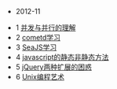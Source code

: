 * 2012-11
 - 1 [并发与并行的理解](concurrency&parallelism.md)
 - 2 [cometd学习](cometd.md)
 - 3 [SeaJS学习](seajs_learning.md)
 - 4 [javascript的静态非静态方法](js_methods.md)
 - 5 [jQuery两种扩展的困惑](jQuery.extend_and_jQuery.fn.extend_confusion.md)
 - 6 [Unix编程艺术](Unix编程艺术.md)
